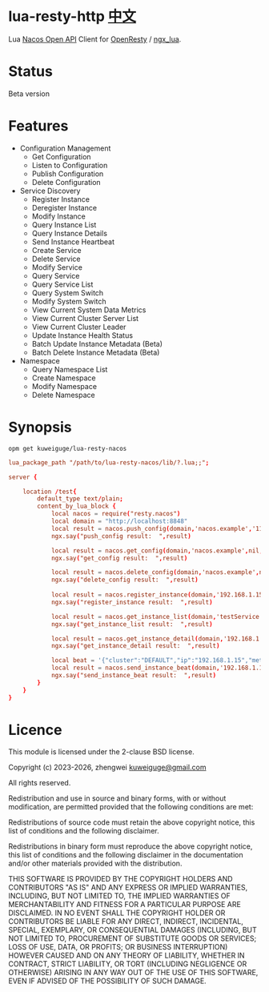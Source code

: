 # lua-resty-http [中文](https://github.com/kuweiguge/lua-resty-nacos/blob/main/README-zh.markdown)
Lua [Nacos Open API](https://nacos.io/zh-cn/docs/open-api.html) Client for [OpenResty](http://openresty.org/en/) / [ngx_lua](https://github.com/openresty/lua-nginx-module).

# Status
Beta version

# Features
- Configuration Management
    - Get Configuration
    - Listen to Configuration
    - Publish Configuration
    - Delete Configuration
- Service Discovery
    - Register Instance
    - Deregister Instance
    - Modify Instance
    - Query Instance List
    - Query Instance Details
    - Send Instance Heartbeat
    - Create Service
    - Delete Service
    - Modify Service
    - Query Service
    - Query Service List
    - Query System Switch
    - Modify System Switch
    - View Current System Data Metrics
    - View Current Cluster Server List
    - View Current Cluster Leader
    - Update Instance Health Status
    - Batch Update Instance Metadata (Beta)
    - Batch Delete Instance Metadata (Beta)
- Namespace
    - Query Namespace List
    - Create Namespace
    - Modify Namespace
    - Delete Namespace
# Synopsis

```shell
opm get kuweiguge/lua-resty-nacos
```

```conf
lua_package_path "/path/to/lua-resty-nacos/lib/?.lua;;";

server {

    location /test{
        default_type text/plain;
        content_by_lua_block {
            local nacos = require("resty.nacos")
            local domain = "http://localhost:8848"
            local result = nacos.push_config(domain,'nacos.example','111',nil,nil,nil)
            ngx.say("push_config result:  ",result)

            local result = nacos.get_config(domain,'nacos.example',nil,nil)
            ngx.say("get_config result:  ",result)

            local result = nacos.delete_config(domain,'nacos.example',nil,nil)
            ngx.say("delete_config result:  ",result)
            
            local result = nacos.register_instance(domain,'192.168.1.15',9028,'testService',nil,nil,nil,nil,nil,nil,nil,nil)
            ngx.say("register_instance result:  ",result)

            local result = nacos.get_instance_list(domain,'testService',nil,nil,nil,nil)
            ngx.say("get_instance_list result:  ",result)

            local result = nacos.get_instance_detail(domain,'192.168.1.15',9028,'testService',nil,nil,nil,nil)
            ngx.say("get_instance_detail result:  ",result)

            local beat = '{"cluster":"DEFAULT","ip":"192.168.1.15","metadata":{},"port":9028,"scheduled":true,"serviceName":"testService","weight":1}'
            local result = nacos.send_instance_beat(domain,'192.168.1.15',9028,'testService',beat,nil,nil,nil,nil)
            ngx.say("send_instance_beat result:  ",result)
        }
    }
}
```
# Licence
This module is licensed under the 2-clause BSD license.

Copyright (c) 2023-2026,  zhengwei kuweiguge@gmail.com

All rights reserved.

Redistribution and use in source and binary forms, with or without modification, are permitted provided that the following conditions are met:

Redistributions of source code must retain the above copyright notice, this list of conditions and the following disclaimer.

Redistributions in binary form must reproduce the above copyright notice, this list of conditions and the following disclaimer in the documentation and/or other materials provided with the distribution.

THIS SOFTWARE IS PROVIDED BY THE COPYRIGHT HOLDERS AND CONTRIBUTORS "AS IS" AND ANY EXPRESS OR IMPLIED WARRANTIES, INCLUDING, BUT NOT LIMITED TO, THE IMPLIED WARRANTIES OF MERCHANTABILITY AND FITNESS FOR A PARTICULAR PURPOSE ARE DISCLAIMED. IN NO EVENT SHALL THE COPYRIGHT HOLDER OR CONTRIBUTORS BE LIABLE FOR ANY DIRECT, INDIRECT, INCIDENTAL, SPECIAL, EXEMPLARY, OR CONSEQUENTIAL DAMAGES (INCLUDING, BUT NOT LIMITED TO, PROCUREMENT OF SUBSTITUTE GOODS OR SERVICES; LOSS OF USE, DATA, OR PROFITS; OR BUSINESS INTERRUPTION) HOWEVER CAUSED AND ON ANY THEORY OF LIABILITY, WHETHER IN CONTRACT, STRICT LIABILITY, OR TORT (INCLUDING NEGLIGENCE OR OTHERWISE) ARISING IN ANY WAY OUT OF THE USE OF THIS SOFTWARE, EVEN IF ADVISED OF THE POSSIBILITY OF SUCH DAMAGE.